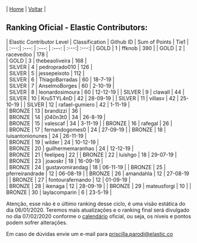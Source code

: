 | [Home](https://elastic.github.io/Elastic-Contributor-Program/) | [Voltar](https://elastic.github.io/Elastic-Contributor-Program/brazil) |

## Ranking Oficial - Elastic Contributors: ###

| Elastic Contributor Level |	Classification | Github ID |	Sum of Points	| Tie1 |
| :---:| :---: | :---: | :---: | :---:| :---:|
| GOLD	| 1	| ffknob	| 390	|
| GOLD	| 2	| racevedoo	| 178	| 			
| GOLD	| 3	| thebeaoliveira	| 168	|			
| SILVER	| 4	| pedroprado010	| 126	|			
| SILVER	| 5	| jessepeixoto	| 112	| 	
| SILVER	| 6	| ThiagoBarradas	| 60	| 18-7-19 |				
| SILVER	| 7	| AnselmoBorges	| 60	|	2-10-19 |			
| SILVER	| 8	| leonardosimoura	| 60	|	12-12-19 |
| SILVER	| 9	| clawall	| 44	|			
| SILVER	| 10	| Kru5TYL4nD	| 42	|	28-09-19	|
| SILVER	| 11	| villasv	| 42	|	25-10-19 |
| SILVER	| 12	| rafael-gumiero	| 42	| 1-11-19 |			
| BRONZE	| 13	| brandizzi	| 36	|		
| BRONZE	| 14	| j040n3t0	| 34	| 26-8-19 |  		
| BRONZE	| 15	| valescaf	| 34	| 3-11-19 |	
| BRONZE	| 16	| rafegal	| 26	|		
| BRONZE	| 17	| fernandogomes0	| 24	|	27-09-19 |
| BRONZE	| 18	| luisantonionunes	| 24	| 26-11-19 |		
| BRONZE	| 19	| wilder	| 24	| 10-12-19	|		
| BRONZE	| 20	| guilhermemaranhao	| 24	|	12-12-19	|	
| BRONZE	| 21	| feelipeq	| 22	|
| BRONZE	| 22	| luishgo	| 18	| 29-07-19	|	
| BRONZE	| 23	| joaoskr	| 18	| 16-09-19 |	
| BRONZE	| 24	| gustavomirandag	| 18	|	06-11-19 |
| BRONZE	| 25	| pferreirandrade	| 12	|	06-08-19 |
| BRONZE	| 26	| amandahla	| 12	|	27-08-19 |
| BRONZE	| 27	| fontourafernando	| 12	| 01-09-19 |			
| BRONZE	| 28	| ikenaga	| 12	|	28-09-19 |
| BRONZE	| 29	| mateusforgi	| 10	|
| BRONZE	| 30	| laylacomparin	| 6	| 23-5-19	|

Atenção, esse não é o último ranking desse ciclo, é uma visão estática do dia 06/01/2020. Teremos mais atualizações e o ranking final será divulgado no dia 07/02/2020 conforme o [calendário](https://elastic.github.io/Elastic-Contributor-Program/datas-prazos) oficial, ou seja, os níveis e pontos podem sofrer alterações.

Em caso de dúvidas envie um e-mail para priscilla.parodi@elastic.co

